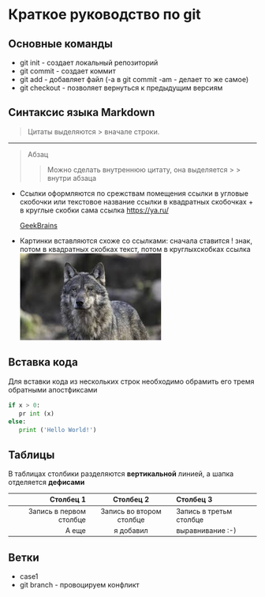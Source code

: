 # Краткое руководство по git

## Основные команды

* git init - создает локальный репозиторий
* git commit - создает коммит
* git add - добавляет файл (-а в git commit -am - делает то же самое)
* git checkout - позволяет вернуться к предыдущим версиям

## Синтаксис языка Markdown

> Цитаты выделяются > вначале строки.
---
> Абзац
> > Можно сделать внутреннюю цитату, она выделяется > > внутри абзаца

* Ссылки оформляются по срежствам помещения ссылки в угловые скобочки или текстовое название ссылки в квадратных скобочках + в круглые скобки сама ссылка
<https://ya.ru/>

    [GeekBrains](https://gb.ru/)
* Картинки вставляются схоже со ссылками: сначала ставится ! знак, потом в квадратных скобках текст, потом в круглыхскобках ссылка
    ![Wolf](Images\Wolf.jpg)

## Вставка кода

Для вставки кода из нескольких строк необходимо обрамить его тремя обратными апостфиксами

 ```python
 if x > 0:
    pr int (x)
else:
    print ('Hello World!')
 ```

## Таблицы

В таблицах столбики разделяются **вертикальной** линией, а шапка отделяется **дефисами**

|Столбец 1 | Столбец 2 | Столбец 3|
|-:|:----:|:--|
|Запись в первом столбце| Запись во втором столбце| Запись в третьм столбце|
|А еще|я добавил|выравнивание :-)|


## Ветки
* case1
* git branch - провоцируем конфликт